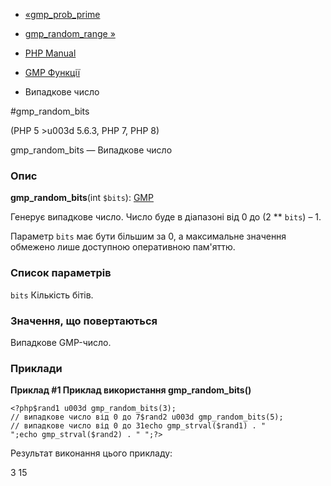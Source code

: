 - [«gmp_prob_prime](function.gmp-prob-prime.md)
- [gmp_random_range »](function.gmp-random-range.md)

- [PHP Manual](index.md)
- [GMP Функції](ref.gmp.md)
- Випадкове число

#gmp_random_bits

(PHP 5 \>u003d 5.6.3, PHP 7, PHP 8)

gmp_random_bits — Випадкове число

### Опис

**gmp_random_bits**(int `$bits`): [GMP](class.gmp.md)

Генерує випадкове число. Число буде в діапазоні від 0 до (2 \*\*
`bits`) – 1.

Параметр `bits` має бути більшим за 0, а максимальне значення обмежено
лише доступною оперативною пам'яттю.

### Список параметрів

`bits`
Кількість бітів.

### Значення, що повертаються

Випадкове GMP-число.

### Приклади

**Приклад #1 Приклад використання **gmp_random_bits()****

`<?php$rand1 u003d gmp_random_bits(3); // випадкове число від 0 до 7$rand2 u003d gmp_random_bits(5); // випадкове число від 0 до 31echo gmp_strval($rand1) . "
";echo gmp_strval($rand2) . "
";?> `

Результат виконання цього прикладу:

3
15
